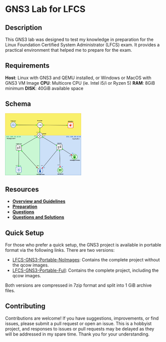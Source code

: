# GNS3 Lab for LFCS

## Description

This GNS3 lab was designed to test my knowledge in preparation for the Linux Foundation Certified System Administrator (LFCS) exam. It provides a practical environment that helped me to prepare for the exam.

## Requirements

**Host**: Linux with GNS3 and QEMU installed, or Windows or MacOS with GNS3 VM Image
**CPU**: Multicore CPU (ie. Intel i5/i or Ryzen 5)
**RAM**: 8GiB minimum
**DISK**: 40GiB available space

## Schema
<img src="imgs/lab-schema.png" alt="Schema" style="zoom:30%;" />

## Resources

- **[Overview and Guidelines](GNS3%20Lab%20for%20LFCS%20-%20Overview%20and%20Guidelines.md)**
- **[Preparation](GNS3%20Lab%20for%20LFCS%20-%20Preparation.md)**
- **[Questions](GNS3%20Lab%20for%20LFCS%20-%20Questions.md)**
- **[Questions and Solutions]("./GNS3%20Lab%20for%20LFCS%20-%20Questions%20andvSolutions.md")**

## Quick Setup
For those who prefer a quick setup, the GNS3 project is available in portable format via the following links. There are two versions:

- [LFCS-GNS3-Portable-NoImages](https://mega.nz/folder/edd2GKia#8TYTBFtv_aiHL_fJr9XBOg): Contains the complete project without the qcow images.
- [LFCS-GNS3-Portable-Full](https://mega.nz/folder/rIFEwYrY#AYieH6XuZ5KTPSBEH7gqlA): Contains the complete project, including the qcow images.

Both versions are compressed in 7zip format and split into 1 GiB archive files.

## Contributing

Contributions are welcome! If you have suggestions, improvements, or find issues, please submit a pull request or open an issue.  This is a hobbyist project, and responses to issues or pull requests may be delayed as they will be addressed in my spare time. Thank you for your understanding.
